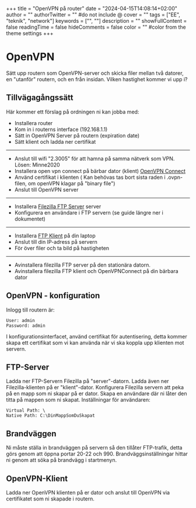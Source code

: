 +++
title = "OpenVPN på router"
date = "2024-04-15T14:08:14+02:00"
author = ""
authorTwitter = "" #do not include @
cover = ""
tags = ["EE", "teknik", "network"]
keywords = ["", ""]
description = ""
showFullContent = false
readingTime = false
hideComments = false
color = "" #color from the theme settings
+++

# OpenVPN
Sätt upp routern som OpenVPN-server och skicka filer mellan två datorer, en "utanför" routern, och en från
insidan. Vilken hastighet kommer vi upp i?

## Tillvägagångssätt
Här kommer ett förslag på ordningen ni kan jobba med:
 - Installera router
 - Kom in i routerns interface (192.168.1.1)
 - Sätt in OpenVPN Server på routern (expiration date)
 - Sätt klient och ladda ner certifikat
---
 - Anslut till wifi "2.3005" för att hamna på samma nätverk som VPN. Lösen: Minne2020
 - Installera open vpn connect på bärbar dator (klient)  [OpenVPN Connect](https://openvpn.net/client/client-connect-vpn-for-windows/)
 - Använd certifikat i klienten ( Kan behövas tas bort sista raden i .ovpn-filen, om openVPN klagar på "binary file")
 - Anslut till OpenVPN server
---
 - Installera [Filezilla FTP Server](https://filezilla-project.org/download.php?platform=win64&type=server) server
 - Konfigurera en användare i FTP servern (se guide längre ner i dokumentet)
---
 - Installera [FTP Klient]( https://filezilla-project.org/download.php) på din laptop
 - Anslut till din IP-adress på servern
 - För över filer och ta bild på hastigheten
----
 - Avinstallera filezilla FTP server på den stationära datorn.
 - Avinstallera filezilla FTP klient och OpenVPNConnect på din bärbara dator


## OpenVPN - konfiguration
Inlogg till routern är:

    User: admin
    Password: admin

I konfigurationsinterfacet, använd certifikat för autentisering, detta kommer skapa ett certifikat som vi kan
använda när vi ska koppla upp klienten mot servern.
## FTP-Server
Ladda ner FTP-Servern Filezilla på "server"-datorn. Ladda även ner Filezilla-klienten på er "klient"-dator.
Konfigurera Filezilla servern att peka på en mapp som ni skapar på er dator. Skapa en användare där ni låter
den titta på mappen som ni skapat. Inställningar för användaren:

    Virtual Path: \
    Native Path: C:\DinMappSomDuSkapat

## Brandväggen
Ni måste ställa in brandväggen på servern så den tillåter FTP-trafik, detta görs genom att öppna portar 20-22
och 990. Brandväggsinställningar hittar ni genom att söka på brandvägg i startmenyn.

## OpenVPN-Klient
Ladda ner OpenVPN klienten på er dator och anslut till OpenVPN via certifikatet som ni skapade i routern.